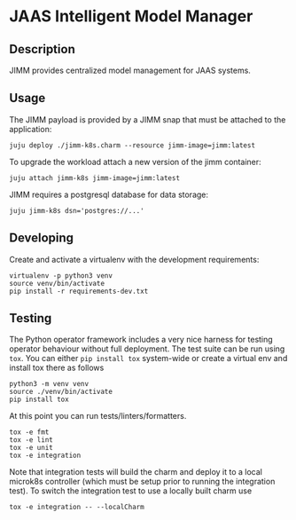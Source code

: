 # JAAS Intelligent Model Manager

## Description

JIMM provides centralized model management for JAAS systems.

## Usage

The JIMM payload is provided by a JIMM snap that must be attached to
the application:

```
juju deploy ./jimm-k8s.charm --resource jimm-image=jimm:latest
```

To upgrade the workload attach a new version of the jimm container:

```
juju attach jimm-k8s jimm-image=jimm:latest
```

JIMM requires a postgresql database for data storage:

```
juju jimm-k8s dsn='postgres://...'
```

## Developing

Create and activate a virtualenv with the development requirements:

    virtualenv -p python3 venv
    source venv/bin/activate
    pip install -r requirements-dev.txt

## Testing

The Python operator framework includes a very nice harness for testing
operator behaviour without full deployment. The test suite can be run 
using `tox`. You can either `pip install tox` system-wide or create a
virtual env and install tox there as follows
```
python3 -m venv venv
source ./venv/bin/activate
pip install tox
```
At this point you can run tests/linters/formatters.
```
tox -e fmt
tox -e lint
tox -e unit
tox -e integration
```
Note that integration tests will build the charm and deploy it to a local
microk8s controller (which must be setup prior to running the integration test).
To switch the integration test to use a locally built charm use 
```
tox -e integration -- --localCharm
```

